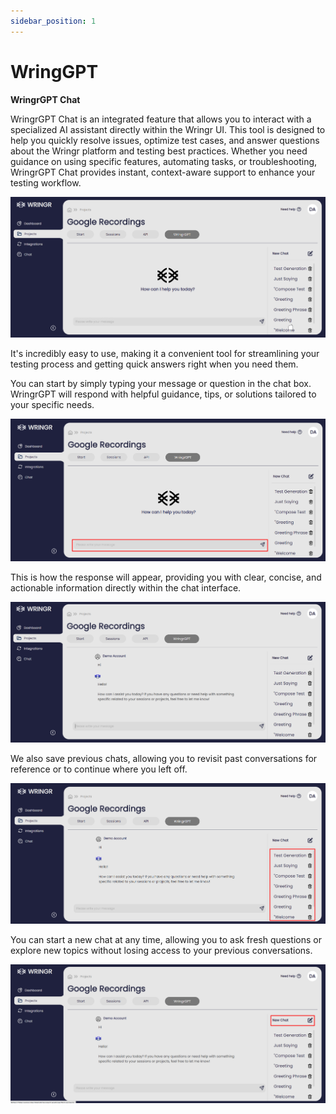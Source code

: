 ```yaml
---
sidebar_position: 1
---
```


# WringGPT

**WringrGPT Chat**

WringrGPT Chat is an integrated feature that allows you to interact with a specialized AI assistant directly within the Wringr UI. This tool is designed to help you quickly resolve issues, optimize test cases, and answer questions about the Wringr platform and testing best practices. Whether you need guidance on using specific features, automating tasks, or troubleshooting, WringrGPT Chat provides instant, context-aware support to enhance your testing workflow.

![CHAT](/img/chat.png)

It's incredibly easy to use, making it a convenient tool for streamlining your testing process and getting quick answers right when you need them.

You can start by simply typing your message or question in the chat box. WringrGPT will respond with helpful guidance, tips, or solutions tailored to your specific needs.

![CHAT](/img/chat-1.png)

This is how the response will appear, providing you with clear, concise, and actionable information directly within the chat interface.

![CHAT](/img/chat-2.png)

We also save previous chats, allowing you to revisit past conversations for reference or to continue where you left off.

![CHAT](/img/chat-3.png)

You can start a new chat at any time, allowing you to ask fresh questions or explore new topics without losing access to your previous conversations.

![CHAT](/img/chat-4.png)





